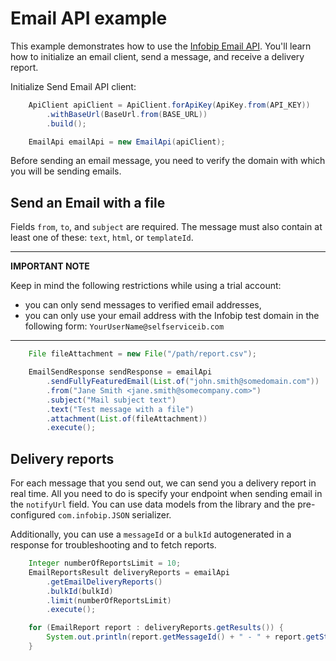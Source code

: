 # Email API example

This example demonstrates how to use the [Infobip Email API](https://www.infobip.com/docs/api/channels/email). You'll learn how to initialize an email client, send a message, and receive a delivery report.  

Initialize Send Email API client:

```java
    ApiClient apiClient = ApiClient.forApiKey(ApiKey.from(API_KEY))
        .withBaseUrl(BaseUrl.from(BASE_URL))
        .build();

    EmailApi emailApi = new EmailApi(apiClient);
```

Before sending an email message, you need to verify the domain with which you will be sending emails.  

## Send an Email with a file

Fields `from`, `to`, and `subject` are required. The message must also contain at least one of these: `text`, `html`, or `templateId`.

---
**IMPORTANT NOTE**

Keep in mind the following restrictions while using a trial account:

- you can only send messages to verified email addresses,
- you can only use your email address with the Infobip test domain in the following form: `YourUserName@selfserviceib.com`
---

```java
    File fileAttachment = new File("/path/report.csv");

    EmailSendResponse sendResponse = emailApi
        .sendFullyFeaturedEmail(List.of("john.smith@somedomain.com"))
        .from("Jane Smith <jane.smith@somecompany.com>")
        .subject("Mail subject text")
        .text("Test message with a file")
        .attachment(List.of(fileAttachment))
        .execute();
```

## Delivery reports

For each message that you send out, we can send you a delivery report in real time. 
All you need to do is specify your endpoint when sending email in the `notifyUrl` field. 
You can use data models from the library and the pre-configured `com.infobip.JSON` serializer.

Additionally, you can use a `messageId` or a `bulkId` autogenerated in a response for troubleshooting and to fetch reports.

```java
    Integer numberOfReportsLimit = 10;
    EmailReportsResult deliveryReports = emailApi
        .getEmailDeliveryReports()
        .bulkId(bulkId)
        .limit(numberOfReportsLimit)
        .execute();

    for (EmailReport report : deliveryReports.getResults()) {
        System.out.println(report.getMessageId() + " - " + report.getStatus().getName());
    }
```
